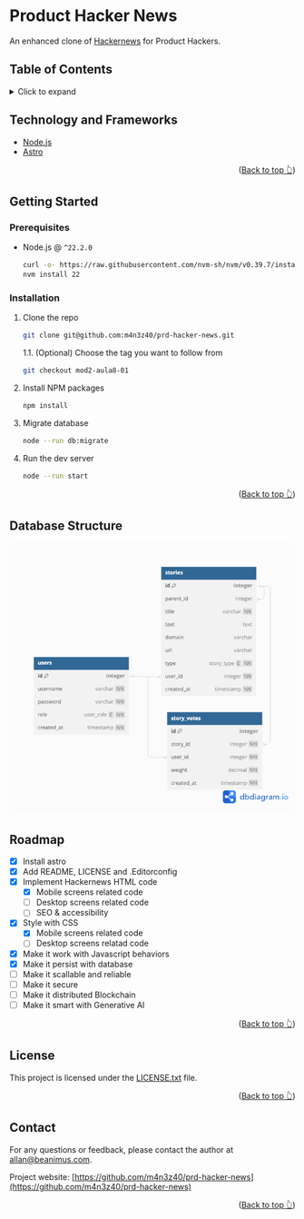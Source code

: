 <a name="readme-top"></a>

# Product Hacker News

An enhanced clone of [Hackernews](https://news.ycombinator.com) for Product Hackers.

## Table of Contents
<details>
<summary>Click to expand</summary>

- [Technology and Frameworks](#technology-and-frameworks)
- [Getting Started](#getting-started)
    - [Prerequisites](#prerequisites)
    - [Installation](#installation)
- [Roadmap](#roadmap)
- [License](#license)
- [Contact](#contact)

</details>

## Technology and Frameworks

- [Node.js](https://nodejs.org/)
- [Astro](https://astro.build/)

<p align="right">(<a href="#readme-top">Back to top 👆</a>)</p>

## Getting Started

### Prerequisites

- Node.js @ `^22.2.0`
  ```sh
  curl -o- https://raw.githubusercontent.com/nvm-sh/nvm/v0.39.7/install.sh | bash
  nvm install 22
  ```

### Installation

1. Clone the repo
   ```sh
   git clone git@github.com:m4n3z40/prd-hacker-news.git
   ```

   1.1. (Optional) Choose the tag you want to follow from
   ```sh
   git checkout mod2-aula8-01
   ```

2. Install NPM packages
   ```sh
   npm install
   ```

3. Migrate database
   ```sh
   node --run db:migrate
   ```

3. Run the dev server
   ```sh
   node --run start
   ```

<p align="right">(<a href="#readme-top">Back to top 👆</a>)</p>

## Database Structure

![Database model structure](src/data/phn.png "Database model structure")

## Roadmap

- [x] Install astro
- [x] Add README, LICENSE and .Editorconfig
- [x] Implement Hackernews HTML code
    - [x] Mobile screens related code
    - [ ] Desktop screens related code
    - [ ] SEO & accessibility
- [x] Style with CSS
    - [x] Mobile screens related code
    - [ ] Desktop screens relatad code
- [x] Make it work with Javascript behaviors
- [x] Make it persist with database
- [ ] Make it scallable and reliable
- [ ] Make it secure
- [ ] Make it distributed Blockchain
- [ ] Make it smart with Generative AI

<p align="right">(<a href="#readme-top">Back to top 👆</a>)</p>

## License

This project is licensed under the [LICENSE.txt](./LICENSE.txt) file.

<p align="right">(<a href="#readme-top">Back to top 👆</a>)</p>

## Contact

For any questions or feedback, please contact the author at [allan@beanimus.com](mailto:allan@beanimus.com).

Project website: [https://github.com/m4n3z40/prd-hacker-news](https://github.com/m4n3z40/prd-hacker-news)

<p align="right">(<a href="#readme-top">Back to top 👆</a>)</p>
